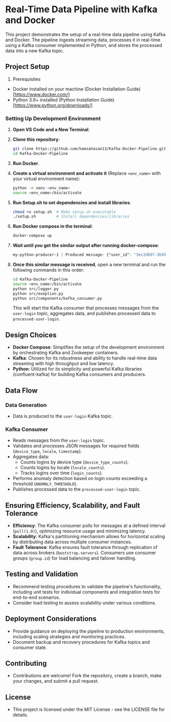 # Real-Time Data Pipeline with Kafka and Docker
This project demonstrates the setup of a real-time data pipeline using Kafka and Docker. The pipeline ingests streaming data, processes it in real-time using a Kafka consumer implemented in Python, and stores the processed data into a new Kafka topic.

## Project Setup
1. Prerequisites

* Docker installed on your machine (Docker Installation Guide) [https://www.docker.com/]
* Python 3.9+ installed (Python Installation Guide) [https://www.python.org/downloads/]

### Setting Up Development Environment

1. **Open VS Code and a New Terminal**.

2. **Clone this repository**:
    ```bash
    git clone https://github.com/hamzahasan13/Kafka-Docker-Pipeline.git
    cd Kafka-Docker-Pipeline
    ```

3. **Run Docker**.

4. **Create a virtual environment and activate it** (Replace `<env_name>` with your virtual environment name):
    ```bash
    python -m venv <env_name>
    source <env_name>/bin/activate
    ```

5. **Run Setup.sh to set dependencies and install libraries**:
    ```bash
    chmod +x setup.sh  # Make setup.sh executable
    ./setup.sh         # Install dependencies/libraries
    ```

6. **Run Docker compose in the terminal**:
    ```bash
    docker-compose up
    ```

7. **Wait until you get the similar output after running docker-compose**:
    ```css
    my-python-producer-1 | Produced message: {"user_id": "5ec2d697-3b93-4626-b8dc-28a9224a4f44", "app_version": "2.3.0", "ip": "149.144.104.36", "locale": "PA", "device_id": "70d46930-4dbf-4458-b100-179cd9ad90aa", "timestamp": 1720622216, "device_type": "android"}
    ```

8. **Once this similar message is received**, open a new terminal and run the following commands in this order:
    ```bash
    cd Kafka-Docker-Pipeline
    source <env_name>/bin/activate
    python src/logger.py
    python src/exeption.py
    python src/components/kafka_consumer.py
    ```

    This will start the Kafka consumer that processes messages from the `user-login` topic, aggregates data, and publishes processed data to `processed-user-login`.

## Design Choices

- **Docker Compose**: Simplifies the setup of the development environment by orchestrating Kafka and Zookeeper containers.
- **Kafka**: Chosen for its robustness and ability to handle real-time data streaming with high throughput and low latency.
- **Python**: Utilized for its simplicity and powerful Kafka libraries (confluent-kafka) for building Kafka consumers and producers.

## Data Flow

### Data Generation

- Data is produced to the `user-login` Kafka topic.

### Kafka Consumer

- Reads messages from the `user-login` topic.
- Validates and processes JSON messages for required fields (`device_type`, `locale`, `timestamp`).
- Aggregates data:
  - Counts logins by device type (`device_type_counts`).
  - Counts logins by locale (`locale_counts`).
  - Tracks logins over time (`login_counts`).
- Performs anomaly detection based on login counts exceeding a threshold (`ANOMALY_THRESHOLD`).
- Publishes processed data to the `processed-user-login` topic.

## Ensuring Efficiency, Scalability, and Fault Tolerance

- **Efficiency**: The Kafka consumer polls for messages at a defined interval (`poll(1.0)`), optimizing resource usage and minimizing latency.
- **Scalability**: Kafka's partitioning mechanism allows for horizontal scaling by distributing data across multiple consumer instances.
- **Fault Tolerance**: Kafka ensures fault tolerance through replication of data across brokers (`bootstrap.servers`). Consumers use consumer groups (`group.id`) for load balancing and failover handling.

## Testing and Validation

- Recommend testing procedures to validate the pipeline's functionality, including unit tests for individual components and integration tests for end-to-end scenarios.
- Consider load testing to assess scalability under various conditions.

## Deployment Considerations

- Provide guidance on deploying the pipeline to production environments, including scaling strategies and monitoring practices.
- Document backup and recovery procedures for Kafka topics and consumer state.

## Contributing

- Contributions are welcome! Fork the repository, create a branch, make your changes, and submit a pull request.

## License

- This project is licensed under the MIT License - see the LICENSE file for details.

